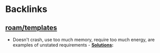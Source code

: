 
# Backlinks
## [roam/templates](<roam/templates.md>)
- Doesn't crash, use too much memory, require too much energy, are examples of unstated requirements
        - **[Solutions](<Solutions.md>):**

